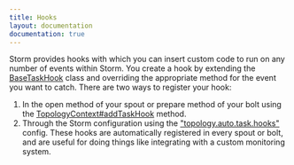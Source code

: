 ```yaml
---
title: Hooks
layout: documentation
documentation: true
---
```

Storm provides hooks with which you can insert custom code to run on any number of events within Storm. You create a hook by extending the [BaseTaskHook](/apidocs/backtype/storm/hooks/BaseTaskHook.html) class and overriding the appropriate method for the event you want to catch. There are two ways to register your hook:

1. In the open method of your spout or prepare method of your bolt using the [TopologyContext#addTaskHook](/apidocs/backtype/storm/task/TopologyContext.html) method.
2. Through the Storm configuration using the ["topology.auto.task.hooks"](/apidocs/backtype/storm/Config.html#TOPOLOGY_AUTO_TASK_HOOKS) config. These hooks are automatically registered in every spout or bolt, and are useful for doing things like integrating with a custom monitoring system.
